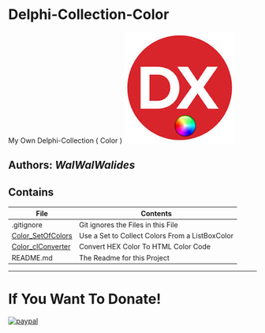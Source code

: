# Delphi-Collection-Color
My Own Delphi-Collection ( Color ) 
![](Delphi-Collection-Color.jpg)


**Authors:**  *WalWalWalides*
------

## Contains

| File | Contents | 
| --- | --- |
| .gitignore | Git ignores the Files in this File |
|[Color_SetOfColors](https://github.com/walwalwalides/Delphi-Collection-Color/tree/master/Color_SetOfColors)| Use a Set to Collect Colors From a ListBoxColor|
|[Color_clConverter](https://github.com/walwalwalides/Delphi-Collection-Color/tree/master/Color_clConverter)| Convert HEX Color To HTML Color Code|
| README.md | The Readme for this Project|

------

# If You Want To Donate!

[![paypal](https://www.paypalobjects.com/en_US/i/btn/btn_donateCC_LG.gif)](https://www.paypal.com/cgi-bin/webscr?cmd=_s-xclick&hosted_button_id=Y79F36A9BGLHS&source=url)
